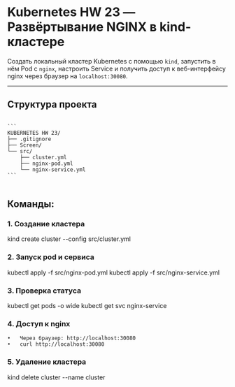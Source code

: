 # Kubernetes HW 23 — Развёртывание NGINX в kind-кластере

Создать локальный кластер Kubernetes с помощью `kind`, запустить в нём Pod с `nginx`, настроить Service и получить доступ к веб-интерфейсу nginx через браузер на `localhost:30080`.

---

## Структура проекта

<pre>
<code>
```
KUBERNETES HW 23/
├── .gitignore
├── Screen/                
└── src/
    ├── cluster.yml
    ├── nginx-pod.yml
    └── nginx-service.yml
```
</code>
</pre>

## Команды:

### 1. Создание кластера
kind create cluster --config src/cluster.yml

### 2. Запуск pod и сервиса
kubectl apply -f src/nginx-pod.yml
kubectl apply -f src/nginx-service.yml

### 3. Проверка статуса
kubectl get pods -o wide
kubectl get svc nginx-service

### 4. Доступ к nginx
	•	Через браузер: http://localhost:30080
	•	curl http://localhost:30080
    
### 5. Удаление кластера
kind delete cluster --name cluster
